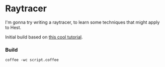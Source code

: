 # Raytracer

I'm gonna try writing a raytracer, to learn some techniques that might apply to Hest.

Initial build based on [this cool tutorial](https://github.com/tmcw/literate-raytracer).

### Build
```shell
coffee -wc script.coffee
```
